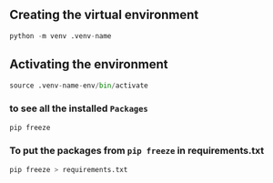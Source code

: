 ## Creating the virtual environment
```Python
python -m venv .venv-name
```

## Activating the environment
```Python
source .venv-name-env/bin/activate
```

### to see all the installed `Packages`
```Python
pip freeze
```

### To put the packages from `pip freeze` in requirements.txt 
```Python
pip freeze > requirements.txt
```
